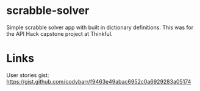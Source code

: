 # scrabble-solver

Simple scrabble solver app with built in dictionary definitions. This was for the API Hack capstone project at Thinkful.

# Links

User stories gist: https://gist.github.com/codybarr/f9463e49abac6952c0a6929283a05174
